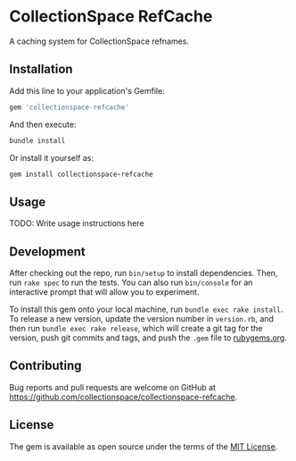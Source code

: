 # CollectionSpace RefCache

A caching system for CollectionSpace refnames.

## Installation

Add this line to your application's Gemfile:

```ruby
gem 'collectionspace-refcache'
```

And then execute:

```ruby
bundle install
```

Or install it yourself as:

```ruby
gem install collectionspace-refcache
```

## Usage

TODO: Write usage instructions here

## Development

After checking out the repo, run `bin/setup` to install dependencies. Then, run `rake spec` to run the tests. You can also run `bin/console` for an interactive prompt that will allow you to experiment.

To install this gem onto your local machine, run `bundle exec rake install`. To release a new version, update the version number in `version.rb`, and then run `bundle exec rake release`, which will create a git tag for the version, push git commits and tags, and push the `.gem` file to [rubygems.org](https://rubygems.org).

## Contributing

Bug reports and pull requests are welcome on GitHub at https://github.com/collectionspace/collectionspace-refcache.

## License

The gem is available as open source under the terms of the [MIT License](https://opensource.org/licenses/MIT).
